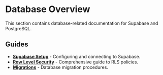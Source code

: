 # Database Overview

This section contains database-related documentation for Supabase and PostgreSQL.

## Guides
- [**Supabase Setup**](./supabase-setup.md) - Configuring and connecting to Supabase.
- [**Row Level Security**](./row-level-security.md) - Comprehensive guide to RLS policies.
- [**Migrations**](./migrations.md) - Database migration procedures.
